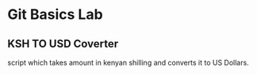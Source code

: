 # Git Basics Lab

## KSH TO USD Coverter
script which takes amount in kenyan shilling and converts it to US Dollars.